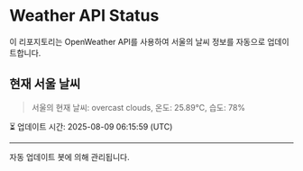 
# Weather API Status

이 리포지토리는 OpenWeather API를 사용하여 서울의 날씨 정보를 자동으로 업데이트합니다.

## 현재 서울 날씨
> 서울의 현재 날씨: overcast clouds, 온도: 25.89°C, 습도: 78%

⏳ 업데이트 시간: 2025-08-09 06:15:59 (UTC)

---
자동 업데이트 봇에 의해 관리됩니다.
